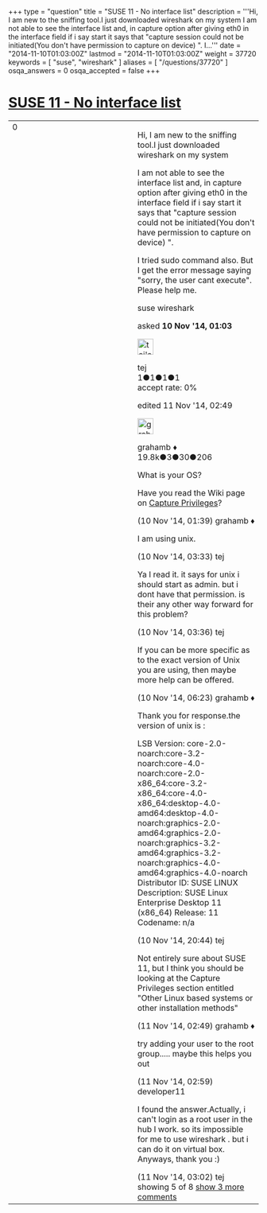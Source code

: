 +++
type = "question"
title = "SUSE 11 - No interface list"
description = '''Hi, I am new to the sniffing tool.I just downloaded wireshark on my system  I am not able to see the interface list and, in capture option after giving eth0 in the interface field if i say start it says that &quot;capture session could not be initiated(You don&#x27;t have permission to capture on device) &quot;. I...'''
date = "2014-11-10T01:03:00Z"
lastmod = "2014-11-10T01:03:00Z"
weight = 37720
keywords = [ "suse", "wireshark" ]
aliases = [ "/questions/37720" ]
osqa_answers = 0
osqa_accepted = false
+++

<div class="headNormal">

# [SUSE 11 - No interface list](/questions/37720/suse-11-no-interface-list)

</div>

<div id="main-body">

<div id="askform">

<table id="question-table" style="width:100%;"><colgroup><col style="width: 50%" /><col style="width: 50%" /></colgroup><tbody><tr class="odd"><td style="width: 30px; vertical-align: top"><div class="vote-buttons"><div id="post-37720-score" class="post-score" title="current number of votes">0</div><div id="favorite-count" class="favorite-count"></div></div></td><td><div id="item-right"><div class="question-body"><p>Hi, I am new to the sniffing tool.I just downloaded wireshark on my system</p><p>I am not able to see the interface list and, in capture option after giving eth0 in the interface field if i say start it says that "capture session could not be initiated(You don't have permission to capture on device) ".</p><p>I tried sudo command also. But I get the error message saying "sorry, the user cant execute". Please help me.</p></div><div id="question-tags" class="tags-container tags">suse wireshark</div><div id="question-controls" class="post-controls"></div><div class="post-update-info-container"><div class="post-update-info post-update-info-user"><p>asked <strong>10 Nov '14, 01:03</strong></p><img src="https://secure.gravatar.com/avatar/9e5bafff689d8f70e5dade30c006b84b?s=32&amp;d=identicon&amp;r=g" class="gravatar" width="32" height="32" alt="tej&#39;s gravatar image" /><p>tej<br />
<span class="score" title="1 reputation points">1</span><span title="1 badges"><span class="badge1">●</span><span class="badgecount">1</span></span><span title="1 badges"><span class="silver">●</span><span class="badgecount">1</span></span><span title="1 badges"><span class="bronze">●</span><span class="badgecount">1</span></span><br />
<span class="accept_rate" title="Rate of the user&#39;s accepted answers">accept rate:</span> <span title="tej has no accepted answers">0%</span></p></div><div class="post-update-info post-update-info-edited"><p>edited 11 Nov '14, 02:49</p><img src="https://secure.gravatar.com/avatar/d2a7e24ca66604c749c7c88c1da8ff78?s=32&amp;d=identicon&amp;r=g" class="gravatar" width="32" height="32" alt="grahamb&#39;s gravatar image" /><p>grahamb ♦<br />
<span class="score" title="19834 reputation points"><span>19.8k</span></span><span title="3 badges"><span class="badge1">●</span><span class="badgecount">3</span></span><span title="30 badges"><span class="silver">●</span><span class="badgecount">30</span></span><span title="206 badges"><span class="bronze">●</span><span class="badgecount">206</span></span></p></div></div><div id="comments-container-37720" class="comments-container"><span id="37721"></span><div id="comment-37721" class="comment"><div id="post-37721-score" class="comment-score"></div><div class="comment-text"><p>What is your OS?</p><p>Have you read the Wiki page on <a href="http://wiki.wireshark.org/CaptureSetup/CapturePrivileges">Capture Privileges</a>?</p></div><div id="comment-37721-info" class="comment-info"><span class="comment-age">(10 Nov '14, 01:39)</span> grahamb ♦</div></div><span id="37722"></span><div id="comment-37722" class="comment"><div id="post-37722-score" class="comment-score"></div><div class="comment-text"><p>I am using unix.</p></div><div id="comment-37722-info" class="comment-info"><span class="comment-age">(10 Nov '14, 03:33)</span> tej</div></div><span id="37723"></span><div id="comment-37723" class="comment"><div id="post-37723-score" class="comment-score"></div><div class="comment-text"><p>Ya I read it. it says for unix i should start as admin. but i dont have that permission. is their any other way forward for this problem?</p></div><div id="comment-37723-info" class="comment-info"><span class="comment-age">(10 Nov '14, 03:36)</span> tej</div></div><span id="37724"></span><div id="comment-37724" class="comment"><div id="post-37724-score" class="comment-score"></div><div class="comment-text"><p>If you can be more specific as to the exact version of Unix you are using, then maybe more help can be offered.</p></div><div id="comment-37724-info" class="comment-info"><span class="comment-age">(10 Nov '14, 06:23)</span> grahamb ♦</div></div><span id="37740"></span><div id="comment-37740" class="comment"><div id="post-37740-score" class="comment-score"></div><div class="comment-text"><p>Thank you for response.the version of unix is :</p><p>LSB Version: core-2.0-noarch:core-3.2-noarch:core-4.0-noarch:core-2.0-x86_64:core-3.2-x86_64:core-4.0-x86_64:desktop-4.0-amd64:desktop-4.0-noarch:graphics-2.0-amd64:graphics-2.0-noarch:graphics-3.2-amd64:graphics-3.2-noarch:graphics-4.0-amd64:graphics-4.0-noarch Distributor ID: SUSE LINUX Description: SUSE Linux Enterprise Desktop 11 (x86_64) Release: 11 Codename: n/a</p></div><div id="comment-37740-info" class="comment-info"><span class="comment-age">(10 Nov '14, 20:44)</span> tej</div></div><span id="37747"></span><div id="comment-37747" class="comment not_top_scorer"><div id="post-37747-score" class="comment-score"></div><div class="comment-text"><p>Not entirely sure about SUSE 11, but I think you should be looking at the Capture Privileges section entitled "Other Linux based systems or other installation methods"</p></div><div id="comment-37747-info" class="comment-info"><span class="comment-age">(11 Nov '14, 02:49)</span> grahamb ♦</div></div><span id="37750"></span><div id="comment-37750" class="comment not_top_scorer"><div id="post-37750-score" class="comment-score"></div><div class="comment-text"><p>try adding your user to the root group..... maybe this helps you out</p></div><div id="comment-37750-info" class="comment-info"><span class="comment-age">(11 Nov '14, 02:59)</span> developer11</div></div><span id="37751"></span><div id="comment-37751" class="comment not_top_scorer"><div id="post-37751-score" class="comment-score"></div><div class="comment-text"><p>I found the answer.Actually, i can't login as a root user in the hub I work. so its impossible for me to use wireshark . but i can do it on virtual box. Anyways, thank you :)</p></div><div id="comment-37751-info" class="comment-info"><span class="comment-age">(11 Nov '14, 03:02)</span> tej</div></div></div><div id="comment-tools-37720" class="comment-tools"><span class="comments-showing"> showing 5 of 8 </span> <a href="#" class="show-all-comments-link">show 3 more comments</a></div><div class="clear"></div><div id="comment-37720-form-container" class="comment-form-container"></div><div class="clear"></div></div></td></tr></tbody></table>

</div>

</div>

